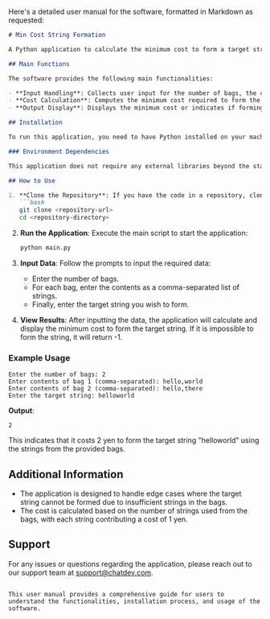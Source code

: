 Here's a detailed user manual for the software, formatted in Markdown as requested:

```markdown
# Min Cost String Formation

A Python application to calculate the minimum cost to form a target string using strings from multiple bags.

## Main Functions

The software provides the following main functionalities:

- **Input Handling**: Collects user input for the number of bags, the contents of each bag, and the target string.
- **Cost Calculation**: Computes the minimum cost required to form the target string using the strings from the bags.
- **Output Display**: Displays the minimum cost or indicates if forming the target string is impossible.

## Installation

To run this application, you need to have Python installed on your machine. You can download it from [python.org](https://www.python.org/downloads/).

### Environment Dependencies

This application does not require any external libraries beyond the standard Python library. However, ensure you have Python 3.x installed.

## How to Use

1. **Clone the Repository**: If you have the code in a repository, clone it to your local machine using:
   ```bash
   git clone <repository-url>
   cd <repository-directory>
   ```

2. **Run the Application**: Execute the main script to start the application:
   ```bash
   python main.py
   ```

3. **Input Data**: Follow the prompts to input the required data:
   - Enter the number of bags.
   - For each bag, enter the contents as a comma-separated list of strings.
   - Finally, enter the target string you wish to form.

4. **View Results**: After inputting the data, the application will calculate and display the minimum cost to form the target string. If it is impossible to form the string, it will return -1.

### Example Usage

```
Enter the number of bags: 2
Enter contents of bag 1 (comma-separated): hello,world
Enter contents of bag 2 (comma-separated): hello,there
Enter the target string: helloworld
```

**Output**: 
```
2
```

This indicates that it costs 2 yen to form the target string "helloworld" using the strings from the provided bags.

## Additional Information

- The application is designed to handle edge cases where the target string cannot be formed due to insufficient strings in the bags.
- The cost is calculated based on the number of strings used from the bags, with each string contributing a cost of 1 yen.

## Support

For any issues or questions regarding the application, please reach out to our support team at [support@chatdev.com](mailto:support@chatdev.com).

```

This user manual provides a comprehensive guide for users to understand the functionalities, installation process, and usage of the software.